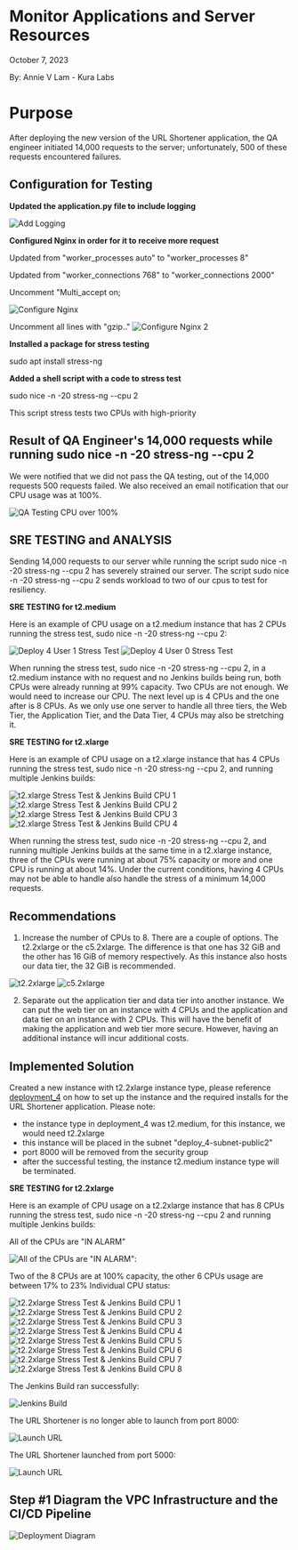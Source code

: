# Monitor Applications and Server Resources

October 7, 2023

By:  Annie V Lam - Kura Labs

# Purpose

After deploying the new version of the URL Shortener application, the QA engineer initiated 14,000 requests to the server; unfortunately, 500 of these requests encountered failures.

## Configuration for Testing

**Updated the application.py file to include logging**

![Add Logging](images/Application_py_add_logging.png)

**Configured Nginx in order for it to receive more request**

Updated from "worker_processes auto" to "worker_processes 8"

Updated from "worker_connections 768" to "worker_connections 2000"

Uncomment "Multi_accept on;

![Configure Nginx](images/Nginx_config_1.png)

Uncomment all lines with "gzip.."
![Configure Nginx 2](images/Nginx_config_2.png)

**Installed a package for stress testing**

sudo apt install stress-ng

**Added a shell script with a code to stress test**

sudo nice -n -20 stress-ng --cpu 2

This script stress tests two CPUs with high-priority

## Result of QA Engineer's 14,000 requests while running sudo nice -n -20 stress-ng --cpu 2

We were notified that we did not pass the QA testing, out of the 14,000 requests 500 requests failed.  We also received an email notification that our CPU usage was at 100%.

![QA Testing CPU over 100%](images/QA_Test_Notification.png)

## SRE TESTING and ANALYSIS

Sending 14,000 requests to our server while running the script sudo nice -n -20 stress-ng --cpu 2 has severely strained our server.  The script sudo nice -n -20 stress-ng --cpu 2 sends workload to two of our cpus to test for resiliency.  

**SRE TESTING for t2.medium**

Here is an example of CPU usage on a t2.medium instance that has 2 CPUs running the stress test, sudo nice -n -20 stress-ng --cpu 2:

![Deploy 4 User 1 Stress Test](images/Deploy_4_user1_Stress_Test.png)
![Deploy 4 User 0 Stress Test](images/Deploy_4_user0_Stress_Test.png)

When running the stress test, sudo nice -n -20 stress-ng --cpu 2, in a t2.medium instance with no request and no Jenkins builds being run, both CPUs were already running at 99% capacity.  Two CPUs are not enough.  We would need to increase our CPU.  The next level up is 4 CPUs and the one after is 8 CPUs.  As we only use one server to handle all three tiers, the Web Tier, the Application Tier, and the Data Tier, 4 CPUs may also be stretching it.  

**SRE TESTING for t2.xlarge**

Here is an example of CPU usage on a t2.xlarge instance that has 4 CPUs running the stress test, sudo nice -n -20 stress-ng --cpu 2, and running multiple Jenkins builds:

![t2.xlarge Stress Test & Jenkins Build CPU 1](images/CPU_1_Deploy.png)
![t2.xlarge Stress Test & Jenkins Build CPU 2](images/CPU_2_Deploy.png)
![t2.xlarge Stress Test & Jenkins Build CPU 3](images/CPU_3_Deploy.png)
![t2.xlarge Stress Test & Jenkins Build CPU 4](images/CPU_4_Deploy.png)

When running the stress test, sudo nice -n -20 stress-ng --cpu 2, and running multiple Jenkins builds at the same time in a t2.xlarge instance, three of the CPUs were running at about 75% capacity or more and one CPU is running at about 14%. Under the current conditions, having 4 CPUs may not be able to handle also handle the stress of a minimum 14,000 requests. 

## Recommendations

1.  Increase the number of CPUs to 8.  There are a couple of options.  The t2.2xlarge or the c5.2xlarge.  The difference is that one has 32 GiB and the other has 16 GiB of memory respectively.  As this instance also hosts our data tier, the 32 GiB is recommended.
   
![t2.2xlarge](images/t2.2xlarge.png)
![c5.2xlarge](images/c5.2xlarge.png)
   
2.  Separate out the application tier and data tier into another instance.  We can put the web tier on an instance with 4 CPUs and the application and data tier on an instance with 2 CPUs.  This will have the benefit of making the application and web tier more secure.  However, having an additional instance will incur additional costs.  

## Implemented Solution

Created a new instance with t2.2xlarge instance type, please reference [deployment_4](https://github.com/LamAnnieV/deployment_4.git) on how to set up the instance and the required installs for the URL Shortener application.  Please note:
-  the instance type in deployment_4 was t2.medium, for this instance, we would need t2.2xlarge
-  this instance will be placed in the subnet "deploy_4-subnet-public2"
-  port 8000 will be removed from the security group
-  after the successful testing, the instance t2.medium instance type will be terminated.  

**SRE TESTING for t2.2xlarge**

Here is an example of CPU usage on a t2.2xlarge instance that has 8 CPUs running the stress test, sudo nice -n -20 stress-ng --cpu 2 and running multiple Jenkins builds:

All of the CPUs are "IN ALARM"

![All of the CPUs are "IN ALARM":](images/t2.2xlarg_all_in_alarm.png)

Two of the 8 CPUs are at 100% capacity, the other 6 CPUs usage are between 17% to 23% 
Individual CPU status:

![t2.2xlarge Stress Test & Jenkins Build CPU 1](images/CPU_1_all.png)
![t2.2xlarge Stress Test & Jenkins Build CPU 2](images/CPU_2_all.png)
![t2.2xlarge Stress Test & Jenkins Build CPU 3](images/CPU_3_all.png)
![t2.2xlarge Stress Test & Jenkins Build CPU 4](images/CPU_4_all.png)
![t2.2xlarge Stress Test & Jenkins Build CPU 5](images/CPU_5_all.png)
![t2.2xlarge Stress Test & Jenkins Build CPU 6](images/CPU_6_all.png)
![t2.2xlarge Stress Test & Jenkins Build CPU 7](images/CPU_7_all.png)
![t2.2xlarge Stress Test & Jenkins Build CPU 8](images/CPU_8_all.png)

The Jenkins Build ran successfully:

![Jenkins Build](images/Jenkins_.png)

The URL Shortener is no longer able to launch from port 8000:

![Launch URL](images/Port8000.png)

The URL Shortener launched from port 5000:

![Launch URL](images/Port5000.png)

## Step #1 Diagram the VPC Infrastructure and the CI/CD Pipeline

![Deployment Diagram](Images/Deployment_Pipeline.png)


